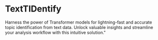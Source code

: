 # TextTIDentify
Harness the power of Transformer models for lightning-fast and accurate topic identification from text data. Unlock valuable insights and streamline your analysis workflow with this intuitive solution."
